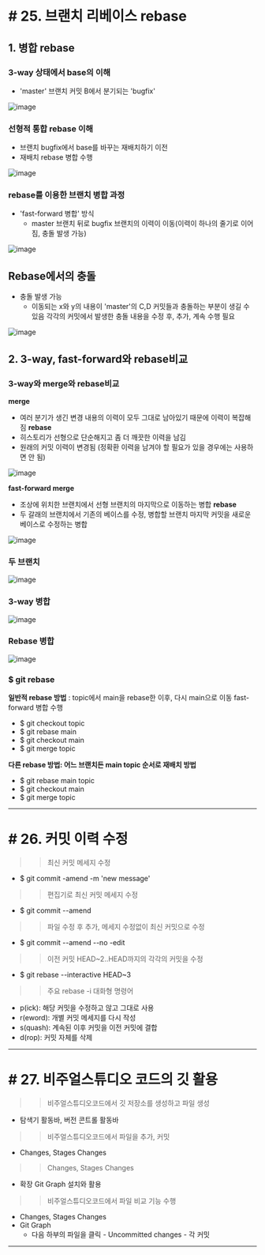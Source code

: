 # # 25. 브랜치 리베이스 rebase

## 1. 병합 rebase

### 3-way 상태에서 base의 이해

- 'master' 브랜치 커밋 B에서 분기되는 'bugfix'

![image](https://github.com/simsoohyeon/2023-OSS_simsoohyeon_study/assets/127268889/2c8373bc-fde9-4c48-bb50-9f8e7678a0d4)

### 선형적 통합 rebase 이해

- 브랜치 bugfix에서 base를 바꾸는 재배치하기 이전
- 재배치 rebase 병합 수행

![image](https://github.com/simsoohyeon/2023-OSS_simsoohyeon_study/assets/127268889/dbc103da-ee05-47c2-abd5-6bbf27b5516f)

### rebase를 이용한 브랜치 병합 과정

- 'fast-forward 병합' 방식
  - master 브랜치 뒤로 bugfix 브랜치의 이력이 이동(이력이 하나의 줄기로 이어짐, 충돌 발생 가능)

![image](https://github.com/simsoohyeon/2023-OSS_simsoohyeon_study/assets/127268889/df53c663-84bf-4ce1-b306-698b5db9d9c4)

## Rebase에서의 충돌

- 충돌 발생 가능
  - 이동되는 x와 y의 내용이 'master'의 C,D 커밋들과 충돌하는 부분이 생길 수 있음
  각각의 커밋에서 발생한 충돌 내용을 수정 후, 추가, 계속 수행 필요

![image](https://github.com/simsoohyeon/2023-OSS_simsoohyeon_study/assets/127268889/61377606-3741-463c-8ae4-b3021c4a5123)

## 2. 3-way, fast-forward와 rebase비교

### 3-way와 merge와 rebase비교

**merge**
- 여러 분기가 생긴 변경 내용의 이력이 모두 그대로 남아있기 때문에 이력이 복잡해짐
**rebase**
- 히스토리가 선형으로 단순해지고 좀 더 깨끗한 이력을 남김
- 원래의 커밋 이력이 변경됨
(정확환 이력을 남겨야 할 필요가 있을 경우에는 사용하면 안 됨)

![image](https://github.com/simsoohyeon/2023-OSS_simsoohyeon_study/assets/127268889/ca9963c0-62d0-4087-9f4d-f9d8a3fc95ff)

**fast-forward merge**
- 조상에 위치한 브랜치에서 선형 브랜치의 마지막으로 이동하는 병합
**rebase**
- 두 갈래의 브랜치에서 기존의 베이스를 수정, 병합할 브랜치 마지막 커밋을 새로운 베이스로 수정하는 병합

![image](https://github.com/simsoohyeon/2023-OSS_simsoohyeon_study/assets/127268889/74ebbe88-88be-4dd7-a0b6-8276ed5db004)
### 두 브랜치
![image](https://github.com/simsoohyeon/2023-OSS_simsoohyeon_study/assets/127268889/509c9b94-b344-4366-b1c2-12a4c4c3068c)
### 3-way 병합
![image](https://github.com/simsoohyeon/2023-OSS_simsoohyeon_study/assets/127268889/39d7f5fd-1114-4560-87da-4ac9d96af9da)
### Rebase 병합
![image](https://github.com/simsoohyeon/2023-OSS_simsoohyeon_study/assets/127268889/b5d37cd9-b71e-40d4-ad82-837bd25028c6)
### $ git rebase <newparent><branch>

**일반적 rebase 방법**
: topic에서 main을 rebase한 이후, 다시 main으로 이동 fast-forward 병합 수행
- $ git checkout topic
- $ git rebase main
- $ git checkout main
- $ git merge topic

**다른 rebase 방법: 어느 브랜치든 main topic 순서로 재배치 방법**
- $ git rebase main topic
- $ git checkout main
- $ git merge topic

---

# # 26. 커밋 이력 수정

>> 최신 커밋 메세지 수정
- $ git commit -amend -m 'new message'
>> 편집기로 최신 커밋 메세지 수정
- $ git commit --amend
>> 파일 수정 후 추가, 메세지 수정없이 최신 커밋으로 수정
- $ git commit --amend --no -edit
>> 이전 커밋 HEAD~2..HEAD까지의 각각의 커밋을 수정
- $ git rebase --interactive HEAD~3

>> 주요 rebase -i 대화형 명령어
  - p(ick): 해당 커밋을 수정하고 않고 그대로 사용
  - r(eword): 개별 커밋 메세지를 다시 작성
  - s(quash): 계속된 이후 커밋을 이전 커밋에 결합
  - d(rop): 커밋 자체를 삭제

---

# # 27. 비주얼스튜디오 코드의 깃 활용

>> 비주얼스튜디오코드에서 깃 저장소를 생성하고 파일 생성
- 탐색기 활동바, 버전 콘트롤 활동바
>> 비주얼스튜디오코드에서 파일을 추가, 커밋
- Changes, Stages Changes
>> Changes, Stages Changes
- 확장 Git Graph 설치와 활용
>> 비주얼스튜디오코드에서 파일 비교 기능 수행
- Changes, Stages Changes
- Git Graph
  - 다음 하부의 파일을 클릭 - Uncommitted changes - 각 커밋

---